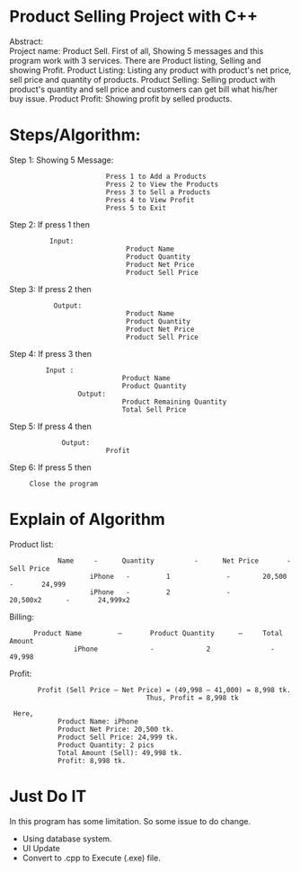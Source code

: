 # Product Selling Project with C++

Abstract:  
Project name: Product Sell. 
First of all, Showing 5 messages and this program work with 3 services. There are Product listing, Selling and showing Profit. 
Product Listing: Listing any product with product's net price, sell price and quantity of products. 
Product Selling: Selling product with product's quantity and sell price and customers can get bill what his/her buy issue. 
Product Profit: Showing profit by selled products.

# Steps/Algorithm:
Step 1:  Showing 5 Message:

                            Press 1 to Add a Products
                            Press 2 to View the Products
                            Press 3 to Sell a Products
                            Press 4 to View Profit
                            Press 5 to Exit
			    
Step 2:  If press 1 then 
                      
		      Input:
                                 Product Name 
                                 Product Quantity
                                 Product Net Price
                                 Product Sell Price
				 
                                 
Step 3:  If press 2 then
                       
		       Output:
                                 Product Name
                                 Product Quantity
                                 Product Net Price
                                 Product Sell Price
				     
Step 4:  If press 3 then
                     
		     Input : 
                                Product Name
                                Product Quantity
                     Output: 
                                Product Remaining Quantity
                                Total Sell Price
				
Step 5:   If press 4 then
	
	             Output:
	                        Profit
		      

Step 6:  If press 5 then
                 
		 Close the program
		 
                 
# Explain of Algorithm
Product list:
                       
		        Name     -      Quantity          -      Net Price       -    Sell Price
                        iPhone   -         1              -        20,500        -       24,999
                        iPhone   -         2              -        20,500x2      -       24,999x2 
Billing:
                  
		  Product Name         –       Product Quantity      –     Total Amount
                    iPhone             -             2               -          49,998

Profit:   
                   
		   Profit (Sell Price – Net Price) = (49,998 – 41,000) = 8,998 tk.
                                      Thus, Profit = 8,998 tk

     Here, 
                Product Name: iPhone
                Product Net Price: 20,500 tk.
                Product Sell Price: 24,999 tk.
                Product Quantity: 2 pics
                Total Amount (Sell): 49,998 tk.
                Profit: 8,998 tk.
                
# Just Do IT
In this program has some limitation. So some issue to do change. 
- Using database system.
- UI Update
- Convert to .cpp to Execute (.exe) file. 
  
